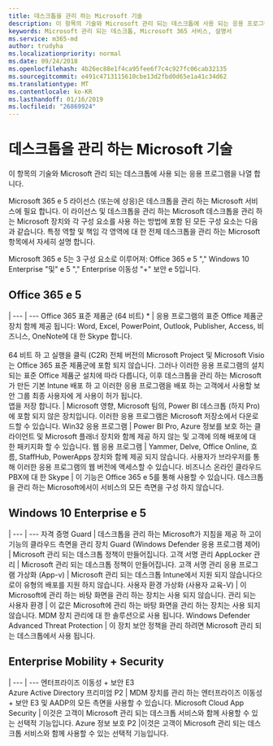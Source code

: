 ```yaml
---
title: 데스크톱을 관리 하는 Microsoft 기술
description: 이 항목의 기술와 Microsoft 관리 되는 데스크톱에 사용 되는 응용 프로그램을 나열 합니다.
keywords: Microsoft 관리 되는 데스크톱, Microsoft 365 서비스, 설명서
ms.service: m365-md
author: trudyha
ms.localizationpriority: normal
ms.date: 09/24/2018
ms.openlocfilehash: 4b26ec88e1f4ca95fee6f7c4c927fc06cab32135
ms.sourcegitcommit: e491c4713115610cbe13d2fbd0d65e1a41c34d62
ms.translationtype: MT
ms.contentlocale: ko-KR
ms.lasthandoff: 01/16/2019
ms.locfileid: "26869924"
---
```

# <a name="microsoft-managed-desktop-technologies"></a>데스크톱을 관리 하는 Microsoft 기술

이 항목의 기술와 Microsoft 관리 되는 데스크톱에 사용 되는 응용 프로그램을 나열 합니다.

<!-- Microsoft 365 E5; Device as a Service -->
<!-- in O365 table, standard suite, removed this sentence "Please see the Installation of Project/Visio 64bit Click to Run Addendum for important deployment instructions. -->

Microsoft 365 e 5 라이선스 (또는에 상응)은 데스크톱을 관리 하는 Microsoft 서비스에 필요 합니다. 이 라이선스 및 데스크톱을 관리 하는 Microsoft 데스크톱을 관리 하는 Microsoft 장치와 각 구성 요소를 사용 하는 방법에 포함 된 모든 구성 요소는 다음과 같습니다.  특정 역할 및 책임 각 영역에 대 한 전체 데스크톱을 관리 하는 Microsoft 항목에서 자세히 설명 합니다. 

Microsoft 365 e 5는 3 구성 요소로 이루어져: Office 365 e 5 "," Windows 10 Enterprise "및" e 5 "," Enterprise 이동성 "+" 보안 e 5입니다.  

## <a name="office-365-e5"></a>Office 365 e 5
 |
 --- | ---
Office 365 표준 제품군 (64 비트) * | 응용 프로그램의 표준 Office 제품군 장치 함께 제공 됩니다: Word, Excel, PowerPoint, Outlook, Publisher, Access, 비즈니스, OneNote에 대 한 Skype 합니다.<br><br>64 비트 하 고 실행을 클릭 (C2R) 전체 버전의 Microsoft Project 및 Microsoft Visio는 Office 365 표준 제품군에 포함 되지 않습니다.  그러나 이러한 응용 프로그램의 설치 되는 표준 Office 제품군 설치에 따라 다릅니다, 이후 데스크톱을 관리 하는 Microsoft가 만든 기본 Intune 배포 하 고 이러한 응용 프로그램을 배포 하는 고객에서 사용할 보안 그룹 최종 사용자에 게 사용이 허가 됩니다.  
앱을 저장 합니다. |    Microsoft 영향, Microsoft 팀의, Power BI 데스크톱 (하지 Pro)에 포함 되지 않은 장치입니다. 이러한 응용 프로그램은 Microsoft 저장소에서 다운로드할 수 있습니다.
Win32 응용 프로그램 |    Power BI Pro, Azure 정보를 보호 하는 클라이언트 및 Microsoft 플래너 장치와 함께 제공 하지 않는 및 고객에 의해 배포에 대 한 패키지화 할 수 있습니다. 
웹 응용 프로그램 |  Yammer, Delve, Office Online, 흐름, StaffHub, PowerApps 장치와 함께 제공 되지 않습니다. 사용자가 브라우저를 통해 이러한 응용 프로그램의 웹 버전에 액세스할 수 있습니다.
비즈니스 온라인 클라우드 PBX에 대 한 Skype | 이 기능은 Office 365 e 5를 통해 사용할 수 있습니다. 데스크톱을 관리 하는 Microsoft에서이 서비스의 모든 측면을 구성 하지 않습니다.

## <a name="windows-10-enterprise-e5"></a>Windows 10 Enterprise e 5

 |
 --- | ---
자격 증명 Guard |  데스크톱을 관리 하는 Microsoft가 지침을 제공 하 고이 기능의 클라우드 측면을 관리
장치 Guard (Windows Defender 응용 프로그램 제어) | Microsoft 관리 되는 데스크톱 정책이 만들어집니다. 고객 서명 관리
AppLocker 관리 |  Microsoft 관리 되는 데스크톱 정책이 만들어집니다. 고객 서명 관리
응용 프로그램 가상화 (App-v) |    Microsoft 관리 되는 데스크톱 Intune에서 지원 되지 않습니다으로이 유형의 배포를 지원 하지 않습니다.
사용자 환경 가상화 (사용자 교육-V) | 이 Microsoft에 관리 하는 바탕 화면을 관리 하는 장치는 사용 되지 않습니다.
관리 되는 사용자 환경  | 이 값은 Microsoft에 관리 하는 바탕 화면을 관리 하는 장치는 사용 되지 않습니다. MDM 장치 관리에 대 한 솔루션으로 사용 됩니다.
Windows Defender Advanced Threat Protection |   이 장치 보안 정책을 관리 하려면 Microsoft 관리 되는 데스크톱에서 사용 됩니다. 

## <a name="enterprise-mobility--security"></a>Enterprise Mobility + Security 

 |
 --- | ---
엔터프라이즈 이동성 + 보안 E3<br>Azure Active Directory 프리미엄 P2 |    MDM 장치를 관리 하는 엔터프라이즈 이동성 + 보안 E3 및 AADP의 모든 측면을 사용할 수 있습니다.
Microsoft Cloud App Security |  이것은 고객이 Microsoft 관리 되는 데스크톱 서비스와 함께 사용할 수 있는 선택적 기능입니다.
Azure 정보 보호 P2  |이것은 고객이 Microsoft 관리 되는 데스크톱 서비스와 함께 사용할 수 있는 선택적 기능입니다.
